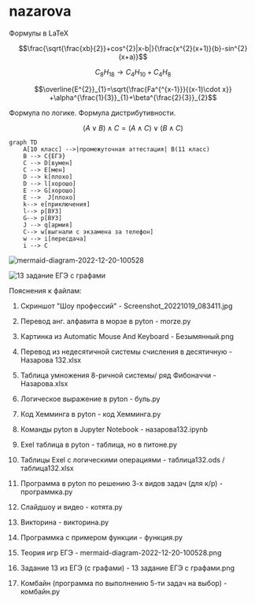 # nazarova
Формулы в LaTeX


$$\frac{\sqrt{\frac{xb}{2}}+cos^{2}|x-b|}{\frac{x^{2}(x+1)}{b}-sin^{2}(x+a)}$$


$$C_{8}H_{18}\to C_{4}H_{10}+C_{4}H_{8}$$


$$\overline{E^{2}}_{1}=\sqrt{\frac{Fa^{^{x-1}}}{(x-1)\cdot x}} +\alpha^{\frac{1}{3}}_{1}+\beta^{\frac{2}{3}}_{2}$$


Формула по логике. Формула дистрибутивности.


$$\left(A \vee  B\right)\wedge C=\left( A\wedge C \right)\vee \left( B\wedge C \right)$$

```mermaid
graph TD
    A[10 класс] -->|промежуточная аттестация| B(11 класс)
    B --> C{ЕГЭ}
    C --> D[вумен]
    C --> E[мен]
    D --> k[плохо]
    D --> l[хорошо]
    E --> G[хорошо]
    E -->  J[плохо]
    k--> e[приключения]
    l--> p[ВУЗ]
    G--> p[ВУЗ]
    J --> q[армия]
    C--> w[выгнали с экзамена за телефон]
    w --> i[пересдача]
    i --> C
```





![mermaid-diagram-2022-12-20-100528](https://user-images.githubusercontent.com/114457221/208572263-db0e770f-4385-4375-beca-5b70bf53c1c1.png)



![13 задание ЕГЭ с графами](https://user-images.githubusercontent.com/114457221/208807648-b5c8fdd9-657a-45d5-b46e-125d121f28bb.png)
 


Пояснения к файлам: 

1. Скриншот "Шоу профессий" - Screenshot_20221019_083411.jpg

2. Перевод анг. алфавита в морзе в pyton - morze.py

3. Картинка из Automatic Mouse And Keyboard - Безымянный.png

4. Перевод из недесятичной системы счисления в десятичную - Назарова 132.xlsx

5. Таблица умножения 8-ричной системы/ ряд Фибоначчи - Назарова.xlsx

6. Логическое выражение в pyton - буль.py

7. Код Хемминга в pyton - код Хемминга.py

8. Команды pyton в Jupyter Notebook - назарова132.ipynb

9. Exel таблица в pyton - таблица, но в питоне.py

10. Таблицы Exel с логическими операциями - таблица132.ods / таблица132.xlsx

11. Программа в pyton по решению 3-х видов задач (для к/р) - программка.py

12. Слайдшоу и видео - котята.py

13. Викторина - викторина.py

14. Программка с примером функции - функция.py

15. Теория игр ЕГЭ - mermaid-diagram-2022-12-20-100528.png

16. Задание 13 из ЕГЭ (с графами) - 13 задание ЕГЭ с графами.png

17. Комбайн (программа по выполнению 5-ти задач на выбор) - комбайн.py




